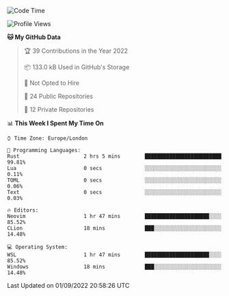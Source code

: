 <!--START_SECTION:waka-->
![Code Time](http://img.shields.io/badge/Code%20Time-224%20hrs%207%20mins-blue)

![Profile Views](http://img.shields.io/badge/Profile%20Views-0-blue)

**🐱 My GitHub Data** 

> 🏆 39 Contributions in the Year 2022
 > 
> 📦 133.0 kB Used in GitHub's Storage 
 > 
> 🚫 Not Opted to Hire
 > 
> 📜 24 Public Repositories 
 > 
> 🔑 12 Private Repositories  
 > 
📊 **This Week I Spent My Time On** 

```text
⌚︎ Time Zone: Europe/London

💬 Programming Languages: 
Rust                     2 hrs 5 mins        █████████████████████████   99.81% 
Lua                      0 secs              ░░░░░░░░░░░░░░░░░░░░░░░░░   0.11% 
TOML                     0 secs              ░░░░░░░░░░░░░░░░░░░░░░░░░   0.06% 
Text                     0 secs              ░░░░░░░░░░░░░░░░░░░░░░░░░   0.03%

🔥 Editors: 
Neovim                   1 hr 47 mins        █████████████████████░░░░   85.52% 
CLion                    18 mins             ███░░░░░░░░░░░░░░░░░░░░░░   14.48%

💻 Operating System: 
WSL                      1 hr 47 mins        █████████████████████░░░░   85.52% 
Windows                  18 mins             ███░░░░░░░░░░░░░░░░░░░░░░   14.48%

```


 Last Updated on 01/09/2022 20:58:26 UTC
<!--END_SECTION:waka-->